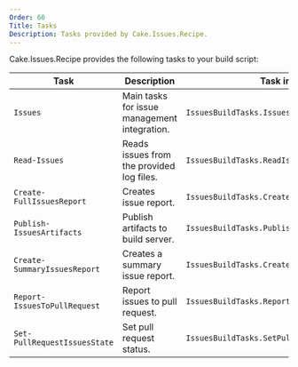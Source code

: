 ```yaml
---
Order: 60
Title: Tasks
Description: Tasks provided by Cake.Issues.Recipe.
---
```


Cake.Issues.Recipe provides the following tasks to your build script:

| Task                         | Description                                  | Task instance                                    |
|------------------------------|----------------------------------------------|--------------------------------------------------|
| `Issues`                     | Main tasks for issue management integration. | `IssuesBuildTasks.IssuesTask`                    |
| `Read-Issues`                | Reads issues from the provided log files.    | `IssuesBuildTasks.ReadIssuesTask`                |
| `Create-FullIssuesReport`    | Creates issue report.                        | `IssuesBuildTasks.CreateFullIssuesReportTask`    |
| `Publish-IssuesArtifacts`    | Publish artifacts to build server.           | `IssuesBuildTasks.PublishIssuesArtifactsTask`    |
| `Create-SummaryIssuesReport` | Creates a summary issue report.              | `IssuesBuildTasks.CreateSummaryIssuesReportTask` |
| `Report-IssuesToPullRequest` | Report issues to pull request.               | `IssuesBuildTasks.ReportIssuesToPullRequestTask` |
| `Set-PullRequestIssuesState` | Set pull request status.                     | `IssuesBuildTasks.SetPullRequestIssuesStateTask` |